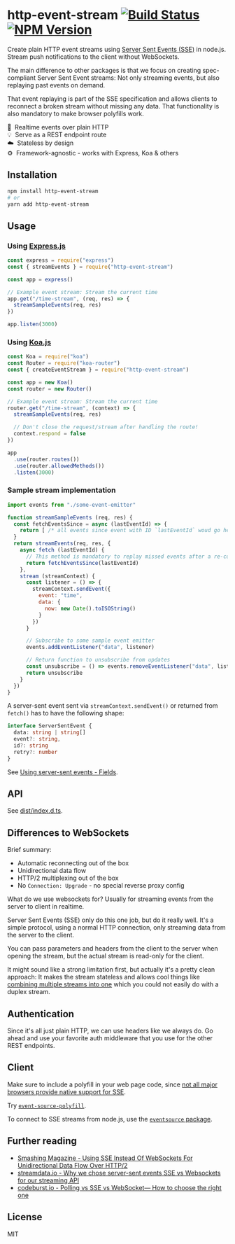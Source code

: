 # http-event-stream [![Build Status](https://travis-ci.org/andywer/http-event-stream.svg?branch=master)](https://travis-ci.org/andywer/http-event-stream) [![NPM Version](https://img.shields.io/npm/v/http-event-stream.svg)](https://www.npmjs.com/package/http-event-stream)

Create plain HTTP event streams using [Server Sent Events (SSE)](https://en.wikipedia.org/wiki/Server-sent_events) in node.js. Stream push notifications to the client without WebSockets.

The main difference to other packages is that we focus on creating spec-compliant Server Sent Event streams: Not only streaming events, but also replaying past events on demand.

That event replaying is part of the SSE specification and allows clients to reconnect a broken stream without missing any data. That functionality is also mandatory to make browser polyfills work.

📡&nbsp;&nbsp;Realtime events over plain HTTP<br />
💡&nbsp;&nbsp;Serve as a REST endpoint route<br />
☁️&nbsp;&nbsp;Stateless by design<br />
⚙️&nbsp;&nbsp;Framework-agnostic - works with Express, Koa & others<br />


## Installation

```sh
npm install http-event-stream
# or
yarn add http-event-stream
```


## Usage

### Using [Express.js](https://expressjs.com/)

```js
const express = require("express")
const { streamEvents } = require("http-event-stream")

const app = express()

// Example event stream: Stream the current time
app.get("/time-stream", (req, res) => {
  streamSampleEvents(req, res)
})

app.listen(3000)
```

### Using [Koa.js](https://koajs.com/)

```js
const Koa = require("koa")
const Router = require("koa-router")
const { createEventStream } = require("http-event-stream")

const app = new Koa()
const router = new Router()

// Example event stream: Stream the current time
router.get("/time-stream", (context) => {
  streamSampleEvents(req, res)

  // Don't close the request/stream after handling the route!
  context.respond = false
})

app
  .use(router.routes())
  .use(router.allowedMethods())
  .listen(3000)
```

### Sample stream implementation

```js
import events from "./some-event-emitter"

function streamSampleEvents (req, res) {
  const fetchEventsSince = async (lastEventId) => {
    return [ /* all events since event with ID `lastEventId` woud go here */ ]
  }
  return streamEvents(req, res, {
    async fetch (lastEventId) {
      // This method is mandatory to replay missed events after a re-connect
      return fetchEventsSince(lastEventId)
    },
    stream (streamContext) {
      const listener = () => {
        streamContext.sendEvent({
          event: "time",
          data: {
            now: new Date().toISOString()
          }
        })
      }

      // Subscribe to some sample event emitter
      events.addEventListener("data", listener)

      // Return function to unsubscribe from updates
      const unsubscribe = () => events.removeEventListener("data", listener)
      return unsubscribe
    }
  })
}
```

A server-sent event sent via `streamContext.sendEvent()` or returned from `fetch()` has to have the following shape:

```ts
interface ServerSentEvent {
  data: string | string[]
  event?: string,
  id?: string
  retry?: number
}
```

See [Using server-sent events - Fields](https://developer.mozilla.org/en-US/docs/Web/API/Server-sent_events/Using_server-sent_events#Fields).


## API

See [dist/index.d.ts](./dist/index.d.ts).


## Differences to WebSockets

Brief summary:

- Automatic reconnecting out of the box
- Unidirectional data flow
- HTTP/2 multiplexing out of the box
- No `Connection: Upgrade` - no special reverse proxy config

What do we use websockets for? Usually for streaming events from the server to client in realtime.

Server Sent Events (SSE) only do this one job, but do it really well. It's a simple protocol, using a normal HTTP connection, only streaming data from the server to the client.

You can pass parameters and headers from the client to the server when opening the stream, but the actual stream is read-only for the client.

It might sound like a strong limitation first, but actually it's a pretty clean approach: It makes the stream stateless and allows cool things like [combining multiple streams into one](https://github.com/Netflix/Turbine) which you could not easily do with a duplex stream.


## Authentication

Since it's all just plain HTTP, we can use headers like we always do. Go ahead and use your favorite auth middleware that you use for the other REST endpoints.


## Client

Make sure to include a polyfill in your web page code, since [not all major browsers provide native support for SSE](https://caniuse.com/#search=server%20sent%20events).

Try [`event-source-polyfill`](https://www.npmjs.com/package/event-source-polyfill).

To connect to SSE streams from node.js, use the [`eventsource` package](https://www.npmjs.com/package/eventsource).


## Further reading

- [Smashing Magazine - Using SSE Instead Of WebSockets For Unidirectional Data Flow Over HTTP/2](https://www.smashingmagazine.com/2018/02/sse-websockets-data-flow-http2/)
- [streamdata.io - Why we chose server-sent events SSE vs Websockets for our streaming API](https://streamdata.io/blog/push-sse-vs-websockets/)
- [codeburst.io - Polling vs SSE vs WebSocket— How to choose the right one](https://codeburst.io/polling-vs-sse-vs-websocket-how-to-choose-the-right-one-1859e4e13bd9)


## License

MIT

